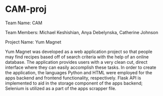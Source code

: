 # CAM-proj
Team Name: CAM 

Team Members: Michael Keshishian, Anya Debelynska, Catherine Johnson 

Project Name: Yum Magnet

Yum Magnet was developed as a web application project so that people may find recipes based off of search criteria with the help of an online database. 
The application provides users with a very clean cut, direct interface where they can easily accomplish these tasks.
In order to create the application, the languages Python and HTML were employed for the apps backend and frontend functionality, respectively.
Flask API is implemented to aid in the storage component of the apps backend; Selenium is utilized as a part of the apps scrapper file. 

